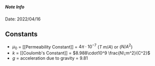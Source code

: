 ##### Note Info
Date: 2022/04/16
## Constants
- $\mu_0$ = [[Permeability Constant]] = $4\pi\cdot10^{-7}$ ($T\; m/A$) or ($N/A^2$)
- $k$ = [[Coulomb's Constant]] = $8.988\cdot10^9 \frac{N\;m^2}{C^2}$
- $g$ = acceleration due to gravity = 9.81